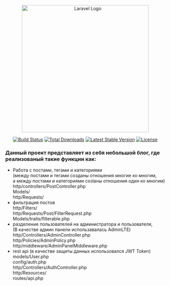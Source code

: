 <p align="center"><a href="https://laravel.com" target="_blank"><img src="https://raw.githubusercontent.com/laravel/art/master/logo-lockup/5%20SVG/2%20CMYK/1%20Full%20Color/laravel-logolockup-cmyk-red.svg" width="400" alt="Laravel Logo"></a></p>

<p align="center">
<a href="https://github.com/laravel/framework/actions"><img src="https://github.com/laravel/framework/workflows/tests/badge.svg" alt="Build Status"></a>
<a href="https://packagist.org/packages/laravel/framework"><img src="https://img.shields.io/packagist/dt/laravel/framework" alt="Total Downloads"></a>
<a href="https://packagist.org/packages/laravel/framework"><img src="https://img.shields.io/packagist/v/laravel/framework" alt="Latest Stable Version"></a>
<a href="https://packagist.org/packages/laravel/framework"><img src="https://img.shields.io/packagist/l/laravel/framework" alt="License"></a>
</p>

<h3>Данный проект представляет из себя небольшой блог, где реализованый такие функции как:</h3>

<ul>
    <li>Работа с постами, тегами и категориями <br>
        (между постами и тегами созданы отношения многие ко многим, <br> 
        а между постами и категориями созlаны отношения один ко многим) <br>
        http/controllers/PostController.php <br>
        Models/ <br>
        http/Requests/ <br>
    </li>
    <li>фильтрация постов <br>
        http/Filters/ <br>
        http/Requests/Post/FilterRequest.php <br>
        Models/traits/filterable.php
    </li>
    <li>разделение пользователей на администратора и пользователя, <br>
        (В качестве админ панели использавалась AdminLTE) <br>
        http/Controllers/AdminController.php <br>
        http/Policies/AdminPolicy.php <br>
        http/middleware/AdminPanelMiddleware.php
    </li>
    <li>rest api
        (в качестве защиты данных использовался JWT Token) <br>
        models/User.php <br>
        config/auth.php <br>
        http/Controllers/AuthController.php <br>
        http/Resources/ <br>
        routes/api.php <br>
    </li>
</ul>

